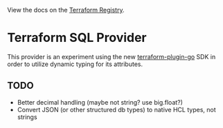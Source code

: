 View the docs on the [Terraform Registry](https://registry.terraform.io/providers/paultyng/sql/latest/docs).

# Terraform SQL Provider

This provider is an experiment using the new [terraform-plugin-go](https://github.com/hashicorp/terraform-plugin-go) SDK in order to utilize dynamic typing for its attributes.

## TODO

* Better decimal handling (maybe not string? use big.float?)
* Convert JSON (or other structured db types) to native HCL types, not strings
